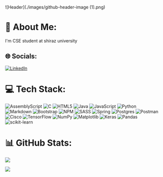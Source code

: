 ![Header](./images/github-header-image (1).png)

# 💫 About Me:
I'm CSE student at shiraz university


## 🌐 Socials:
[![LinkedIn](https://img.shields.io/badge/LinkedIn-%230077B5.svg?logo=linkedin&logoColor=white)](https://linkedin.com/in/arianahmadiii) 

# 💻 Tech Stack:
![AssemblyScript](https://img.shields.io/badge/assembly%20script-%23000000.svg?style=flat&logo=assemblyscript&logoColor=white) ![C](https://img.shields.io/badge/c-%2300599C.svg?style=flat&logo=c&logoColor=white) ![HTML5](https://img.shields.io/badge/html5-%23E34F26.svg?style=flat&logo=html5&logoColor=white) ![Java](https://img.shields.io/badge/java-%23ED8B00.svg?style=flat&logo=openjdk&logoColor=white) ![JavaScript](https://img.shields.io/badge/javascript-%23323330.svg?style=flat&logo=javascript&logoColor=%23F7DF1E) ![Python](https://img.shields.io/badge/python-3670A0?style=flat&logo=python&logoColor=ffdd54) ![Markdown](https://img.shields.io/badge/markdown-%23000000.svg?style=flat&logo=markdown&logoColor=white) ![Bootstrap](https://img.shields.io/badge/bootstrap-%238511FA.svg?style=flat&logo=bootstrap&logoColor=white) ![NPM](https://img.shields.io/badge/NPM-%23CB3837.svg?style=flat&logo=npm&logoColor=white) ![SASS](https://img.shields.io/badge/SASS-hotpink.svg?style=flat&logo=SASS&logoColor=white) ![Spring](https://img.shields.io/badge/spring-%236DB33F.svg?style=flat&logo=spring&logoColor=white) ![Postgres](https://img.shields.io/badge/postgres-%23316192.svg?style=flat&logo=postgresql&logoColor=white) ![Postman](https://img.shields.io/badge/Postman-FF6C37?style=flat&logo=postman&logoColor=white) ![Cisco](https://img.shields.io/badge/cisco-%23049fd9.svg?style=flat&logo=cisco&logoColor=black) ![TensorFlow](https://img.shields.io/badge/TensorFlow-%23FF6F00.svg?style=flat&logo=TensorFlow&logoColor=white) ![NumPy](https://img.shields.io/badge/numpy-%23013243.svg?style=flat&logo=numpy&logoColor=white) ![Matplotlib](https://img.shields.io/badge/Matplotlib-%23ffffff.svg?style=flat&logo=Matplotlib&logoColor=black) ![Keras](https://img.shields.io/badge/Keras-%23D00000.svg?style=flat&logo=Keras&logoColor=white) ![Pandas](https://img.shields.io/badge/pandas-%23150458.svg?style=flat&logo=pandas&logoColor=white) ![scikit-learn](https://img.shields.io/badge/scikit--learn-%23F7931E.svg?style=flat&logo=scikit-learn&logoColor=white)
# 📊 GitHub Stats:
![](https://github-readme-stats.vercel.app/api?username=ArxnA&theme=dark&hide_border=false&include_all_commits=true&count_private=true)<br/>
<!-- ![](https://github-readme-streak-stats.herokuapp.com/?user=ArxnA&theme=dark&hide_border=false)<br/> -->
![](https://github-readme-stats.vercel.app/api/top-langs/?username=ArxnA&theme=dark&hide_border=false&include_all_commits=true&count_private=true&layout=compact)

<!-- Proudly created with GPRM ( https://gprm.itsvg.in ) -->
